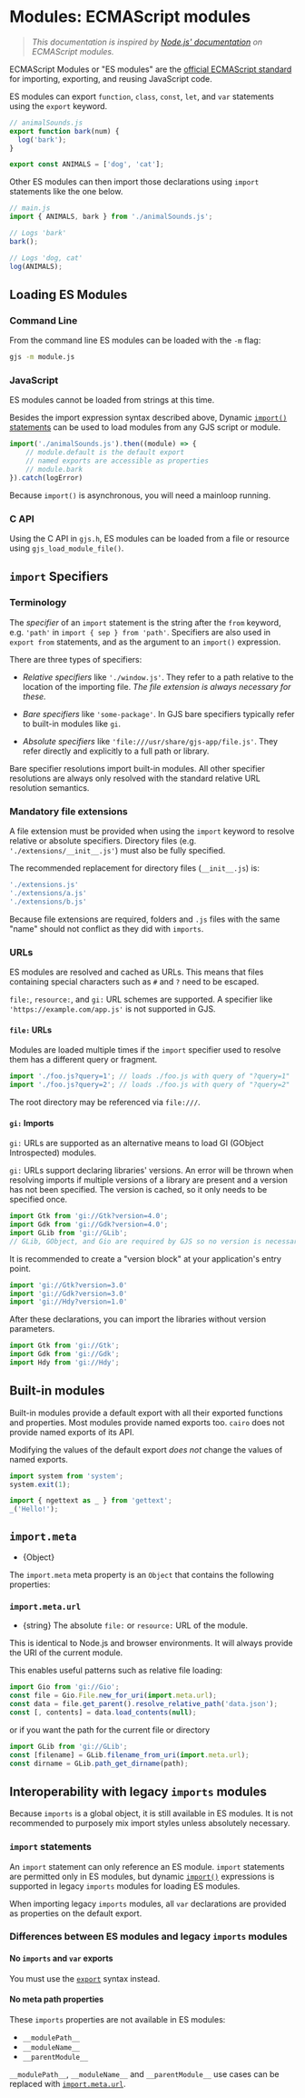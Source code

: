 # Modules: ECMAScript modules

> _This documentation is inspired by [Node.js' documentation](https://github.com/nodejs/node/blob/HEAD/doc/api/esm.md)
> on ECMAScript modules._

ECMAScript Modules or "ES modules" are the [official ECMAScript
standard][] for importing, exporting, and reusing JavaScript code.

ES modules can export `function`, `class`, `const`, `let`, and `var`
statements using the `export` keyword.

```js
// animalSounds.js
export function bark(num) {
  log('bark');
}

export const ANIMALS = ['dog', 'cat'];
```

Other ES modules can then import those declarations using `import`
statements like the one below.

```js
// main.js
import { ANIMALS, bark } from './animalSounds.js';

// Logs 'bark'
bark();

// Logs 'dog, cat'
log(ANIMALS);
```

## Loading ES Modules

### Command Line

From the command line ES modules can be loaded with the `-m` flag:

```sh
gjs -m module.js
```

### JavaScript

ES modules cannot be loaded from strings at this time.

Besides the import expression syntax described above, Dynamic [`import()` statements][] can be used to load modules from any GJS script or module.

```js
import('./animalSounds.js').then((module) => {
    // module.default is the default export
    // named exports are accessible as properties
    // module.bark
}).catch(logError)
```

Because `import()` is asynchronous, you will need a mainloop running.

### C API

Using the C API in `gjs.h`, ES modules can be loaded from a file or
resource using `gjs_load_module_file()`. <!-- TODO -->

## `import` Specifiers

### Terminology

The _specifier_ of an `import` statement is the string after the `from`
keyword, e.g. `'path'` in `import { sep } from 'path'`.
Specifiers are also used in `export from` statements, and as the
argument to an `import()` expression.

There are three types of specifiers:

* _Relative specifiers_ like `'./window.js'`.
  They refer to a path relative to the location of the importing file.
  _The file extension is always necessary for these._

* _Bare specifiers_ like `'some-package'`.
  In GJS bare specifiers typically refer to built-in modules like `gi`.

* _Absolute specifiers_ like `'file:///usr/share/gjs-app/file.js'`.
  They refer directly and explicitly to a full path or library.

Bare specifier resolutions import built-in modules.
All other specifier resolutions are always only resolved with the
standard relative URL resolution semantics.

### Mandatory file extensions

A file extension must be provided when using the `import` keyword to
resolve relative or absolute specifiers.
Directory files (e.g. `'./extensions/__init__.js'`) must also be fully
specified.

The recommended replacement for directory files (`__init__.js`) is:

```js
'./extensions.js'
'./extensions/a.js'
'./extensions/b.js'
```

Because file extensions are required, folders and `.js` files with the
same "name" should not conflict as they did with `imports`.

### URLs

ES modules are resolved and cached as URLs.
This means that files containing special characters such as `#` and `?`
need to be escaped.

`file:`, `resource:`, and `gi:` URL schemes are supported.
A specifier like `'https://example.com/app.js'` is not supported in GJS.

#### `file:` URLs

Modules are loaded multiple times if the `import` specifier used to
resolve them has a different query or fragment.

```js
import './foo.js?query=1'; // loads ./foo.js with query of "?query=1"
import './foo.js?query=2'; // loads ./foo.js with query of "?query=2"
```

The root directory may be referenced via `file:///`.

#### `gi:` Imports

`gi:` URLs are supported as an alternative means to load GI (GObject
Introspected) modules.

`gi:` URLs support declaring libraries' versions.
An error will be thrown when resolving imports if multiple versions of a
library are present and a version has not been specified.
The version is cached, so it only needs to be specified once.

```js
import Gtk from 'gi://Gtk?version=4.0';
import Gdk from 'gi://Gdk?version=4.0';
import GLib from 'gi://GLib';
// GLib, GObject, and Gio are required by GJS so no version is necessary.
```

It is recommended to create a "version block" at your application's
entry point.

```js
import 'gi://Gtk?version=3.0'
import 'gi://Gdk?version=3.0'
import 'gi://Hdy?version=1.0'
```

After these declarations, you can import the libraries without version
parameters.

```js
import Gtk from 'gi://Gtk';
import Gdk from 'gi://Gdk';
import Hdy from 'gi://Hdy';
```

## Built-in modules

Built-in modules provide a default export with all their exported functions and properties. Most modules provide named exports too. `cairo` does not provide named exports of its API.

Modifying the values of the default export _does not_ change the values of named exports.

```js
import system from 'system';
system.exit(1);
```

```js
import { ngettext as _ } from 'gettext';
_('Hello!');
```

## `import.meta`

* {Object}

The `import.meta` meta property is an `Object` that contains the
following properties:

### `import.meta.url`

* {string} The absolute `file:` or `resource:` URL of the module.

This is identical to Node.js and browser environments.
It will always provide the URI of the current module.

This enables useful patterns such as relative file loading:

```js
import Gio from 'gi://Gio';
const file = Gio.File.new_for_uri(import.meta.url);
const data = file.get_parent().resolve_relative_path('data.json');
const [, contents] = data.load_contents(null);
```

or if you want the path for the current file or directory

```js
import GLib from 'gi://GLib';
const [filename] = GLib.filename_from_uri(import.meta.url);
const dirname = GLib.path_get_dirname(path);
```

## Interoperability with legacy `imports` modules

Because `imports` is a global object, it is still available in ES
modules.
It is not recommended to purposely mix import styles unless absolutely
necessary.

### `import` statements

An `import` statement can only reference an ES module.
`import` statements are permitted only in ES modules, but dynamic
[`import()`][] expressions is supported in legacy `imports` modules
for loading ES modules.

When importing legacy `imports` modules, all `var` declarations are
provided as properties on the default export.

### Differences between ES modules and legacy `imports` modules

#### No `imports` and `var` exports

You must use the [`export`][] syntax instead.

#### No meta path properties

These `imports` properties are not available in ES modules:

 * `__modulePath__`
 * `__moduleName__`
 * `__parentModule__`

`__modulePath__`, `__moduleName__` and `__parentModule__` use cases can
be replaced with [`import.meta.url`][].

[`export`]: https://developer.mozilla.org/en-US/docs/Web/JavaScript/Reference/Statements/export
[`import()`]: #esm_import_expressions
[`import()` statements]: https://developer.mozilla.org/en-US/docs/Web/JavaScript/Reference/Statements/import#dynamic_imports
[`import.meta.url`]: #esm_import_meta_url
[`import`]: https://developer.mozilla.org/en-US/docs/Web/JavaScript/Reference/Statements/import
[`string`]: https://developer.mozilla.org/en-US/docs/Web/JavaScript/Reference/Global_Objects/String
[special scheme]: https://url.spec.whatwg.org/#special-scheme
[official ECMAScript standard]: https://tc39.github.io/ecma262/#sec-modules

